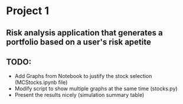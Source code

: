 # Project 1

## Risk analysis application that generates a portfolio based on a user's risk apetite

## TODO:

- Add Graphs from Notebook to justify the stock selection (MCStocks.ipynb file)
- Modify script to show multiple graphs at the same time (stocks.py)
- Present the results nicely (simulation summary table) 

